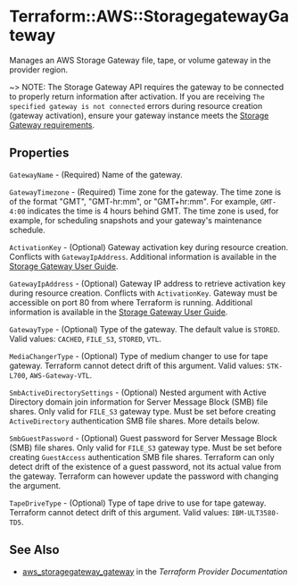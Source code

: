 # Terraform::AWS::StoragegatewayGateway

Manages an AWS Storage Gateway file, tape, or volume gateway in the provider region.

~> NOTE: The Storage Gateway API requires the gateway to be connected to properly return information after activation. If you are receiving `The specified gateway is not connected` errors during resource creation (gateway activation), ensure your gateway instance meets the [Storage Gateway requirements](https://docs.aws.amazon.com/storagegateway/latest/userguide/Requirements.html).

## Properties

`GatewayName` - (Required) Name of the gateway.

`GatewayTimezone` - (Required) Time zone for the gateway. The time zone is of the format "GMT", "GMT-hr:mm", or "GMT+hr:mm". For example, `GMT-4:00` indicates the time is 4 hours behind GMT. The time zone is used, for example, for scheduling snapshots and your gateway's maintenance schedule.

`ActivationKey` - (Optional) Gateway activation key during resource creation. Conflicts with `GatewayIpAddress`. Additional information is available in the [Storage Gateway User Guide](https://docs.aws.amazon.com/storagegateway/latest/userguide/get-activation-key.html).

`GatewayIpAddress` - (Optional) Gateway IP address to retrieve activation key during resource creation. Conflicts with `ActivationKey`. Gateway must be accessible on port 80 from where Terraform is running. Additional information is available in the [Storage Gateway User Guide](https://docs.aws.amazon.com/storagegateway/latest/userguide/get-activation-key.html).

`GatewayType` - (Optional) Type of the gateway. The default value is `STORED`. Valid values: `CACHED`, `FILE_S3`, `STORED`, `VTL`.

`MediaChangerType` - (Optional) Type of medium changer to use for tape gateway. Terraform cannot detect drift of this argument. Valid values: `STK-L700`, `AWS-Gateway-VTL`.

`SmbActiveDirectorySettings` - (Optional) Nested argument with Active Directory domain join information for Server Message Block (SMB) file shares. Only valid for `FILE_S3` gateway type. Must be set before creating `ActiveDirectory` authentication SMB file shares. More details below.

`SmbGuestPassword` - (Optional) Guest password for Server Message Block (SMB) file shares. Only valid for `FILE_S3` gateway type. Must be set before creating `GuestAccess` authentication SMB file shares. Terraform can only detect drift of the existence of a guest password, not its actual value from the gateway. Terraform can however update the password with changing the argument.

`TapeDriveType` - (Optional) Type of tape drive to use for tape gateway. Terraform cannot detect drift of this argument. Valid values: `IBM-ULT3580-TD5`.


## See Also

* [aws_storagegateway_gateway](https://www.terraform.io/docs/providers/aws/r/storagegateway_gateway.html) in the _Terraform Provider Documentation_